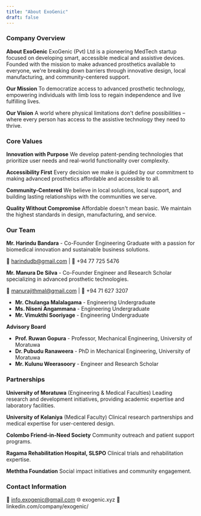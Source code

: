 ```yaml
---
title: "About ExoGenic"
draft: false
---
```

### Company Overview
**About ExoGenic**
ExoGenic (Pvt) Ltd is a pioneering MedTech startup focused on developing smart, accessible medical and assistive devices. Founded with the mission to make advanced prosthetics available to everyone, we're breaking down barriers through innovative design, local manufacturing, and community-centered support.

**Our Mission**
To democratize access to advanced prosthetic technology, empowering individuals with limb loss to regain independence and live fulfilling lives.

**Our Vision**
A world where physical limitations don't define possibilities – where every person has access to the assistive technology they need to thrive.

### Core Values
**Innovation with Purpose**
We develop patent-pending technologies that prioritize user needs and real-world functionality over complexity.

**Accessibility First**
Every decision we make is guided by our commitment to making advanced prosthetics affordable and accessible to all.

**Community-Centered**
We believe in local solutions, local support, and building lasting relationships with the communities we serve.

**Quality Without Compromise**
Affordable doesn't mean basic. We maintain the highest standards in design, manufacturing, and service.

### Our Team
**Mr. Harindu Bandara** - Co-Founder
Engineering Graduate with a passion for biomedical innovation and sustainable business solutions.

📧 harindudb@gmail.com | 📱 +94 77 725 5476

**Mr. Manura De Silva** - Co-Founder
Engineer and Research Scholar specializing in advanced prosthetic technologies.

📧 manurajithmal@gmail.com | 📱 +94 71 627 3207

- **Mr. Chulanga Malalagama** - Engineering Undergraduate
- **Ms. Niseni Angammana** - Engineering Undergraduate  
- **Mr. Vimukthi Sooriyage** - Engineering Undergraduate

**Advisory Board**
- **Prof. Ruwan Gopura** - Professor, Mechanical Engineering, University of Moratuwa
- **Dr. Pubudu Ranaweera** - PhD in Mechanical Engineering, University of Moratuwa
- **Mr. Kulunu Weerasoory** - Engineer and Research Scholar

### Partnerships

**University of Moratuwa** (Engineering & Medical Faculties)
Leading research and development initiatives, providing academic expertise and laboratory facilities.

**University of Kelaniya** (Medical Faculty)
Clinical research partnerships and medical expertise for user-centered design.

**Colombo Friend-in-Need Society**
Community outreach and patient support programs.

**Ragama Rehabilitation Hospital, SLSPO**
Clinical trials and rehabilitation expertise.

**Meththa Foundation**
Social impact initiatives and community engagement.

### Contact Information

📧 info.exogenic@gmail.com
🌐 exogenic.xyz
💼 linkedin.com/company/exogenic/
